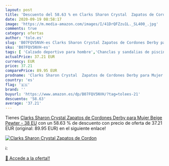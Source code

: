 ```yaml
---
layout: post
title: 'Descuento del 58.63 % en Clarks Sharon Crystal  Zapatos de Cordon'
date: 2020-09-19 08:58:17
image: 'https://m.media-amazon.com/images/I/41DrQFZzu1L._SL400_.jpg'
comments: true
category: ofertas
author: 'tole.es'
slug: 'B07FQV5NVH-es Clarks Sharon Crystal Zapatos de Cordones Derby para Mujer...'
sku: 'B07FQV5NVH-es'
tags: [ 'Calzado deportivo para hombre','Chanclas y sandalias de piscina para hombre','Sandalias de vestir para hombre','Zapatillas y calzado deportivo para hombre','Zapatos','Zapatos para hombre','Zapatos y complementos','zapatos', ]
actualPrice: 37.21 EUR
currency: EUR
price: 37.21
comparePrice: 89.95 EUR
prodname: 'Clarks Sharon Crystal  Zapatos de Cordones Derby para Mujer  Beige  Pewter -   38 EU'
country: 'es'
flag: '🇪🇸'
brand: ''
buyurl: 'https://www.amazon.es/dp/B07FQV5NVH/?tag=tolees-21'
descuento: '58.63'
average: '37.21'
---
```


Tienes [Clarks Sharon Crystal  Zapatos de Cordones Derby para Mujer  Beige  Pewter -   38 EU](https://www.amazon.es/dp/B07FQV5NVH/?tag=tolees-21) con un 58.63 % de descuento con precio de oferta de 37.21 EUR (original: 89.95 EUR) en el siguiente enlace!

[![Clarks Sharon Crystal  Zapatos de Cordon](https://m.media-amazon.com/images/I/41DrQFZzu1L._SL400_.jpg)](https://www.amazon.es/dp/B07FQV5NVH/?tag=tolees-21)

ℹ️:


[🛒 Accede a la oferta!!](https://www.amazon.es/dp/B07FQV5NVH/?tag=tolees-21)
